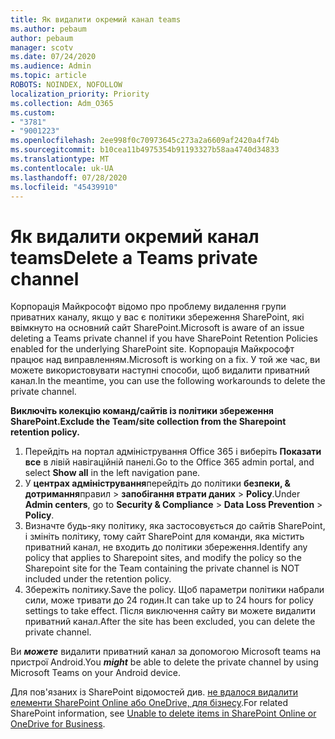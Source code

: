 ```yaml
---
title: Як видалити окремий канал teams
ms.author: pebaum
author: pebaum
manager: scotv
ms.date: 07/24/2020
ms.audience: Admin
ms.topic: article
ROBOTS: NOINDEX, NOFOLLOW
localization_priority: Priority
ms.collection: Adm_O365
ms.custom:
- "3781"
- "9001223"
ms.openlocfilehash: 2ee998f0c70973645c273a2a6609af2420a4f74b
ms.sourcegitcommit: b10cea11b4975354b91193327b58aa4740d34833
ms.translationtype: MT
ms.contentlocale: uk-UA
ms.lasthandoff: 07/28/2020
ms.locfileid: "45439910"
---
```

# <a name="delete-a-teams-private-channel"></a><span data-ttu-id="e87cb-102">Як видалити окремий канал teams</span><span class="sxs-lookup"><span data-stu-id="e87cb-102">Delete a Teams private channel</span></span>

<span data-ttu-id="e87cb-103">Корпорація Майкрософт відомо про проблему видалення групи приватних каналу, якщо у вас є політики збереження SharePoint, які ввімкнуто на основний сайт SharePoint.</span><span class="sxs-lookup"><span data-stu-id="e87cb-103">Microsoft is aware of an issue deleting a Teams private channel if you have SharePoint Retention Policies enabled for the underlying SharePoint site.</span></span> <span data-ttu-id="e87cb-104">Корпорація Майкрософт працює над виправленням.</span><span class="sxs-lookup"><span data-stu-id="e87cb-104">Microsoft is working on a fix.</span></span> <span data-ttu-id="e87cb-105">У той же час, ви можете використовувати наступні способи, щоб видалити приватний канал.</span><span class="sxs-lookup"><span data-stu-id="e87cb-105">In the meantime, you can use the following workarounds to delete the private channel.</span></span>

<span data-ttu-id="e87cb-106">**Виключіть колекцію команд/сайтів із політики збереження SharePoint.**</span><span class="sxs-lookup"><span data-stu-id="e87cb-106">**Exclude the Team/site collection from the Sharepoint retention policy.**</span></span>

1. <span data-ttu-id="e87cb-107">Перейдіть на портал адміністрування Office 365 і виберіть **Показати все** в лівій навігаційній панелі.</span><span class="sxs-lookup"><span data-stu-id="e87cb-107">Go to the Office 365 admin portal, and select **Show all** in the left navigation pane.</span></span>
2. <span data-ttu-id="e87cb-108">У **центрах адміністрування**перейдіть до політики **безпеки, & дотримання**правил  >  **запобігання втрати даних**  >  **Policy**.</span><span class="sxs-lookup"><span data-stu-id="e87cb-108">Under **Admin centers**, go to **Security & Compliance** > **Data Loss Prevention** > **Policy**.</span></span>
3. <span data-ttu-id="e87cb-109">Визначте будь-яку політику, яка застосовується до сайтів SharePoint, і змініть політику, тому сайт SharePoint для команди, яка містить приватний канал, не входить до політики збереження.</span><span class="sxs-lookup"><span data-stu-id="e87cb-109">Identify any policy that applies to Sharepoint sites, and modify the policy so the Sharepoint site for the Team containing the private channel is NOT included under the retention policy.</span></span>
4. <span data-ttu-id="e87cb-110">Збережіть політику.</span><span class="sxs-lookup"><span data-stu-id="e87cb-110">Save the policy.</span></span>
    <span data-ttu-id="e87cb-111">Щоб параметри політики набрали сили, може тривати до 24 годин.</span><span class="sxs-lookup"><span data-stu-id="e87cb-111">It can take up to 24 hours for policy settings to take effect.</span></span>
    <span data-ttu-id="e87cb-112">Після виключення сайту ви можете видалити приватний канал.</span><span class="sxs-lookup"><span data-stu-id="e87cb-112">After the site has been excluded, you can delete the private channel.</span></span>  
    
<span data-ttu-id="e87cb-113">Ви ***можете*** видалити приватний канал за допомогою Microsoft teams на пристрої Android.</span><span class="sxs-lookup"><span data-stu-id="e87cb-113">You  ***might*** be able to delete the private channel by using Microsoft Teams on your Android device.</span></span> 

<span data-ttu-id="e87cb-114">Для пов'язаних із SharePoint відомостей див. [не вдалося видалити елементи SharePoint Online або OneDrive, для бізнесу](https://docs.microsoft.com/alchemyinsights/retention-policy-ediscovery-hold).</span><span class="sxs-lookup"><span data-stu-id="e87cb-114">For related SharePoint information, see [Unable to delete items in SharePoint Online or OneDrive for Business](https://docs.microsoft.com/alchemyinsights/retention-policy-ediscovery-hold).</span></span>